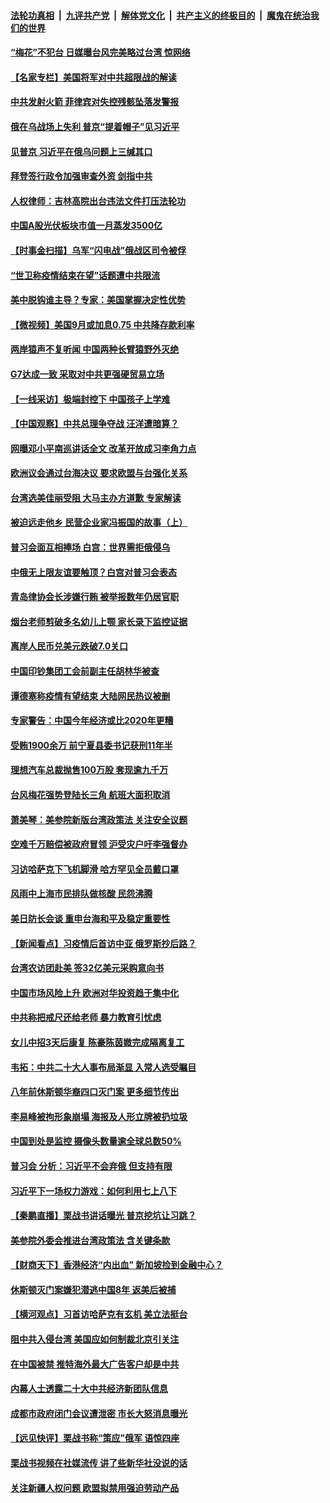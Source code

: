 ####  [法轮功真相](../../../../basic/blob/master/README.md?t=09160731) &nbsp;|&nbsp; [九评共产党](../../../../9ping.md/blob/master/README.md?t=09160731) &nbsp;|&nbsp; [解体党文化](../../../../jtdwh.md/blob/master/README.md?t=09160731)  &nbsp;|&nbsp; [共产主义的终极目的](../../../../gczydzjmd.md/blob/master/README.md?t=09160731) &nbsp;|&nbsp; [魔鬼在统治我们的世界](../../../../mgztzwmdsj.md/blob/master/README.md?t=09160731) 

#### [“梅花”不犯台 日媒曝台风完美略过台湾 惊网络](../pages/nsc413/n13825685.md?t=09160731) 

#### [【名家专栏】美国将军对中共超限战的解读](../pages/nsc413/n13825825.md?t=09160731) 

#### [中共发射火箭 菲律宾对失控残骸坠落发警报](../pages/nsc413/n13825941.md?t=09160731) 

#### [俄在乌战场上失利 普京“提着帽子”见习近平](../pages/nsc413/n13825970.md?t=09160731) 

#### [见普京 习近平在俄乌问题上三缄其口](../pages/nsc413/n13825949.md?t=09160731) 

#### [拜登签行政令加强审查外资 剑指中共](../pages/nsc413/n13825804.md?t=09160731) 

#### [人权律师：吉林高院出台违法文件打压法轮功](../pages/nsc413/n13825665.md?t=09160731) 

#### [中国A股光伏板块市值一月蒸发3500亿](../pages/nsc413/n13825934.md?t=09160731) 

#### [【时事金扫描】乌军“闪电战”俄战区司令被俘](../pages/nsc413/n13825830.md?t=09160731) 

#### [“世卫称疫情结束在望”话题遭中共限流](../pages/nsc413/n13825789.md?t=09160731) 

#### [美中脱钩谁主导？专家：美国掌握决定性优势](../pages/nsc413/n13825556.md?t=09160731) 

#### [【微视频】美国9月或加息0.75 中共降存款利率](../pages/nsc413/n13825209.md?t=09160731) 

#### [两岸猿声不复听闻 中国两种长臂猿野外灭绝](../pages/nsc413/n13825534.md?t=09160731) 

#### [G7达成一致 采取对中共更强硬贸易立场](../pages/nsc413/n13825890.md?t=09160731) 

#### [【一线采访】极端封控下 中国孩子上学难](../pages/nsc413/n13825645.md?t=09160731) 

#### [【中国观察】中共总理争夺战 汪洋遭暗算？](../pages/nsc413/n13825615.md?t=09160731) 

#### [网曝邓小平南巡讲话全文 改革开放成习李角力点](../pages/nsc413/n13825510.md?t=09160731) 

#### [欧洲议会通过台海决议 要求欧盟与台强化关系](../pages/nsc413/n13825857.md?t=09160731) 

#### [台湾选美佳丽受阻 大马主办方道歉 专家解读](../pages/nsc413/n13825713.md?t=09160731) 

#### [被迫远走他乡 民营企业家冯振国的故事（上）](../pages/nsc413/n13825489.md?t=09160731) 

#### [普习会面互相捧场 白宫：世界需拒俄侵乌](../pages/nsc413/n13825805.md?t=09160731) 

#### [中俄无上限友谊要触顶？白宫对普习会表态](../pages/nsc413/n13825739.md?t=09160731) 

#### [青岛律协会长涉嫌行贿 被举报数年仍居官职](../pages/nsc413/n13825670.md?t=09160731) 

#### [烟台老师剪破多名幼儿上颚 家长录下监控证据](../pages/nsc413/n13825668.md?t=09160731) 

#### [离岸人民币兑美元跌破7.0关口](../pages/nsc413/n13825684.md?t=09160731) 

#### [中国印钞集团工会前副主任胡林华被查](../pages/nsc413/n13825644.md?t=09160731) 

#### [谭德塞称疫情有望结束 大陆网民热议被删](../pages/nsc413/n13825602.md?t=09160731) 

#### [专家警告：中国今年经济或比2020年更糟](../pages/nsc413/n13825576.md?t=09160731) 

#### [受贿1900余万 前宁夏县委书记获刑11年半](../pages/nsc413/n13825535.md?t=09160731) 

#### [理想汽车总裁抛售100万股 套现逾九千万](../pages/nsc413/n13825472.md?t=09160731) 

#### [台风梅花强势登陆长三角 航班大面积取消](../pages/nsc413/n13825356.md?t=09160731) 

#### [萧美琴：美参院新版台湾政策法 关注安全议题](../pages/nsc413/n13825434.md?t=09160731) 

#### [空难千万赔偿被政府冒领 沪受灾户吁李强督办](../pages/nsc413/n13824933.md?t=09160731) 

#### [习访哈萨克下飞机脚滑 哈方罕见全员戴口罩](../pages/nsc413/n13825340.md?t=09160731) 

#### [风雨中上海市民排队做核酸 民怨沸腾](../pages/nsc413/n13825281.md?t=09160731) 


#### [美日防长会谈 重申台海和平及稳定重要性](../pages/nsc413/n13825361.md?t=09160731) 

#### [【新闻看点】习疫情后首访中亚 俄罗斯抄后路？](../pages/nsc413/n13825177.md?t=09160731) 

#### [台湾农访团赴美 签32亿美元采购意向书](../pages/nsc413/n13825288.md?t=09160731) 

#### [中国市场风险上升 欧洲对华投资趋于集中化](../pages/nsc413/n13825324.md?t=09160731) 

#### [中共称把戒尺还给老师 暴力教育引忧虑](../pages/nsc413/n13825293.md?t=09160731) 

#### [女儿中招3天后康复 陈豪陈茵媺完成隔离复工](../pages/nsc413/n13825212.md?t=09160731) 

#### [韦拓：中共二十大人事布局渐显 入常人选受瞩目](../pages/nsc413/n13824638.md?t=09160731) 

#### [八年前休斯顿华裔四口灭门案 更多细节传出](../pages/nsc413/n13825223.md?t=09160731) 

#### [李易峰被拘形象崩塌 海报及人形立牌被扔垃圾](../pages/nsc413/n13825175.md?t=09160731) 

#### [中国到处是监控 摄像头数量逾全球总数50%](../pages/nsc413/n13825239.md?t=09160731) 

#### [普习会 分析：习近平不会弃俄 但支持有限](../pages/nsc413/n13825112.md?t=09160731) 

#### [习近平下一场权力游戏：如何利用七上八下](../pages/nsc413/n13825213.md?t=09160731) 

#### [【秦鹏直播】栗战书讲话曝光 普京挖坑让习跳？](../pages/nsc413/n13825203.md?t=09160731) 

#### [美参院外委会推进台湾政策法 含关键条款](../pages/nsc413/n13825205.md?t=09160731) 

#### [【财商天下】香港经济“内出血” 新加坡捡到金融中心？](../pages/nsc413/n13825124.md?t=09160731) 

#### [休斯顿灭门案嫌犯潜逃中国8年 返美后被捕](../pages/nsc413/n13825142.md?t=09160731) 

#### [【横河观点】习首访哈萨克有玄机 美立法挺台](../pages/nsc413/n13825189.md?t=09160731) 

#### [阻中共入侵台湾 美国应如何制裁北京引关注](../pages/nsc413/n13825165.md?t=09160731) 

#### [在中国被禁 推特海外最大广告客户却是中共](../pages/nsc413/n13824288.md?t=09160731) 

#### [内幕人士透露二十大中共经济新团队信息](../pages/nsc413/n13825111.md?t=09160731) 

#### [成都市政府闭门会议遭泄密 市长大怒消息曝光](../pages/nsc413/n13825158.md?t=09160731) 

#### [【远见快评】栗战书称“策应”俄军 语惊四座](../pages/nsc413/n13825196.md?t=09160731) 

#### [栗战书视频在社媒流传 讲了些新华社没说的话](../pages/nsc413/n13825140.md?t=09160731) 

#### [关注新疆人权问题 欧盟拟禁用强迫劳动产品](../pages/nsc413/n13825131.md?t=09160731) 

